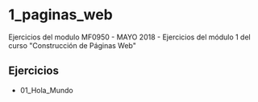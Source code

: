 # 1_paginas_web
Ejercicios del modulo MF0950 - MAYO 2018 - 
Ejercicios del módulo 1 del curso "Construcción de Páginas Web"

## Ejercicios
- 01_Hola_Mundo